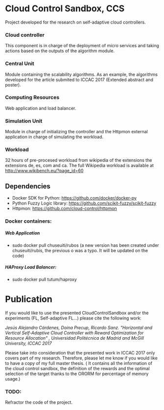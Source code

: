 # Cloud Control Sandbox, CCS

Project developed for the research on self-adaptive cloud controllers. 

### Cloud controller      

This component is in charge of the deployment of micro services and taking actions based on the outputs of the algorithm module. 

### Central Unit       

Module containing the scalability algorithms. As an example, the algorithms developed for the article submited to ICCAC 2017 (Extended abstract and poster). 

### Computing Resources       

Web application and load balancer. 
 
### Simulation Unit      

Module in charge of initializing the controller and the Httpmon external application in charge of simulating the workload.

### Workload

32 hours of pre-procesed workload from wikipedia of the extensions the extensions de, es, com and ca.
The full Wikipedia workload is available at http://www.wikibench.eu/?page_id=60

## Dependencies

- Docker SDK for Python: https://github.com/docker/docker-py
- Python Fuzzy Logic library: https://github.com/scikit-fuzzy/scikit-fuzzy
- Httpmon: https://github.com/cloud-control/httpmon

### Docker containers:

##### Web Application
- sudo docker pull chuseuiti/rubos 
(a new version has been created under chuseuiti/rubis, the previous o was a typo. It will be updated on the code)

##### HAProxy Load Balancer:

- sudo docker pull tutum/haproxy

# Publication

If you would like to use the presented CloudControlSandbox and/or the experiments (FL, Self-adaptive FL...) please cite the following work:

_Jesús Alejandro Cárdenes, Doina Precup, Ricardo Sanz. "Horizontal and Vertical Self-Adaptive Cloud Controller with Reward Optimization for Resource Allocation" , Universidad Politécnica de Madrid and McGill University, ICCAC 2017_

Please take into consideration that the presented work in ICCAC 2017 only covers part of my research. Therefore, please let me know if you would like to have a copy of my full master thesis. ( It contains all the information of the cloud control sandbox, the definition of the rewards and the optimal selection of the target thanks to the ORORM for percentage of memory usage.)



### TODO:
Refractor the code of the project.

